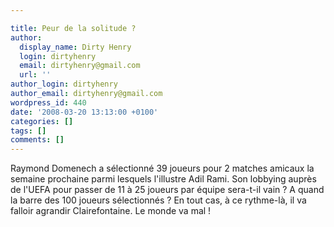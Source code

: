 ```yaml
---

title: Peur de la solitude ?
author:
  display_name: Dirty Henry
  login: dirtyhenry
  email: dirtyhenry@gmail.com
  url: ''
author_login: dirtyhenry
author_email: dirtyhenry@gmail.com
wordpress_id: 440
date: '2008-03-20 13:13:00 +0100'
categories: []
tags: []
comments: []
---
```

Raymond Domenech a sélectionné 39 joueurs pour 2 matches amicaux la semaine prochaine parmi lesquels l'illustre Adil Rami. Son lobbying auprès de l'UEFA pour passer de 11 à 25 joueurs par équipe sera-t-il vain ? A quand la barre des 100 joueurs sélectionnés ? En tout cas, à ce rythme-là, il va falloir agrandir Clairefontaine. Le monde va mal !
